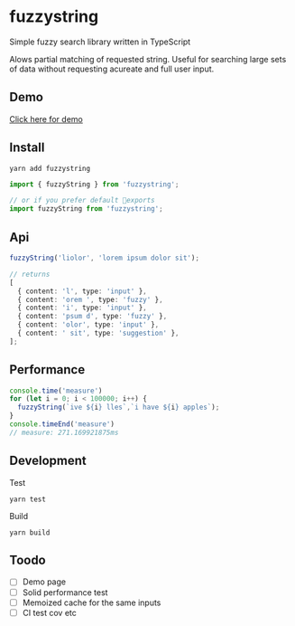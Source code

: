 # fuzzystring

Simple fuzzy search library written in TypeScript

Alows partial matching of requested string. Useful for searching large sets of data without requesting acureate and full user input.

## Demo
[Click here for demo](https://pie6k.github.io/fuzzystring/)

## Install

`yarn add fuzzystring`

```ts
import { fuzzyString } from 'fuzzystring';

// or if you prefer default 🤮exports
import fuzzyString from 'fuzzystring';

```

## Api

```ts
fuzzyString('liolor', 'lorem ipsum dolor sit');

// returns 
[
  { content: 'l', type: 'input' },
  { content: 'orem ', type: 'fuzzy' },
  { content: 'i', type: 'input' },
  { content: 'psum d', type: 'fuzzy' },
  { content: 'olor', type: 'input' },
  { content: ' sit', type: 'suggestion' },
];
```

## Performance

```js
console.time('measure')
for (let i = 0; i < 100000; i++) {
  fuzzyString(`ive ${i} lles`,`i have ${i} apples`);
}
console.timeEnd('measure')
// measure: 271.169921875ms
```

## Development

Test

`yarn test`

Build 

`yarn build`

## Toodo

- [ ] Demo page
- [ ] Solid performance test
- [ ] Memoized cache for the same inputs 
- [ ] CI test cov etc
